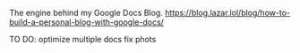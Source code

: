 The engine behind my Google Docs Blog.
https://blog.lazar.lol/blog/how-to-build-a-personal-blog-with-google-docs/

TO DO:
optimize multiple docs
fix phots